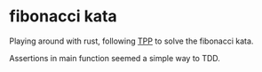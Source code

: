 # fibonacci kata

Playing around with rust, following [TPP](https://en.m.wikipedia.org/wiki/Transformation_Priority_Premise) to solve the fibonacci kata.

Assertions in main function seemed a simple way to TDD.
